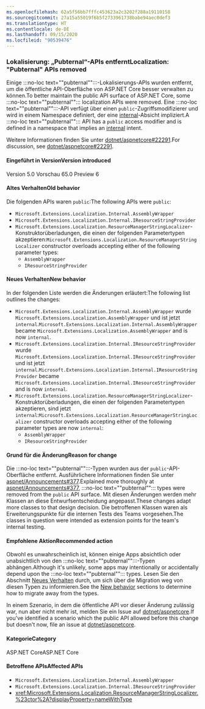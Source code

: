 ```yaml
---
ms.openlocfilehash: 62a5f56bb7fffc453623a2c3202f288a19110158
ms.sourcegitcommit: 27a15a55019f6b5f2733961738babe94aec0def3
ms.translationtype: HT
ms.contentlocale: de-DE
ms.lasthandoff: 09/15/2020
ms.locfileid: "90539476"
---
```

### <a name="localization-pubternal-apis-removed"></a><span data-ttu-id="1ecdb-101">Lokalisierung: „Pubternal“-APIs entfernt</span><span class="sxs-lookup"><span data-stu-id="1ecdb-101">Localization: "Pubternal" APIs removed</span></span>

<span data-ttu-id="1ecdb-102">Einige :::no-loc text="\"pubternal\"":::-Lokalisierungs-APIs wurden entfernt, um die öffentliche API-Oberfläche von ASP.NET Core besser verwalten zu können.</span><span class="sxs-lookup"><span data-stu-id="1ecdb-102">To better maintain the public API surface of ASP.NET Core, some :::no-loc text="\"pubternal\""::: localization APIs were removed.</span></span> <span data-ttu-id="1ecdb-103">Eine :::no-loc text="\"pubternal\"":::-API verfügt über einen `public`-Zugriffsmodifizierer und wird in einem Namespace definiert, der eine [internal](../../../../docs/csharp/language-reference/keywords/internal.md)-Absicht impliziert.</span><span class="sxs-lookup"><span data-stu-id="1ecdb-103">A :::no-loc text="\"pubternal\""::: API has a `public` access modifier and is defined in a namespace that implies an [internal](../../../../docs/csharp/language-reference/keywords/internal.md) intent.</span></span>

<span data-ttu-id="1ecdb-104">Weitere Informationen finden Sie unter [dotnet/aspnetcore#22291](https://github.com/dotnet/aspnetcore/issues/22291).</span><span class="sxs-lookup"><span data-stu-id="1ecdb-104">For discussion, see [dotnet/aspnetcore#22291](https://github.com/dotnet/aspnetcore/issues/22291).</span></span>

#### <a name="version-introduced"></a><span data-ttu-id="1ecdb-105">Eingeführt in Version</span><span class="sxs-lookup"><span data-stu-id="1ecdb-105">Version introduced</span></span>

<span data-ttu-id="1ecdb-106">Version 5.0 Vorschau 6</span><span class="sxs-lookup"><span data-stu-id="1ecdb-106">5.0 Preview 6</span></span>

#### <a name="old-behavior"></a><span data-ttu-id="1ecdb-107">Altes Verhalten</span><span class="sxs-lookup"><span data-stu-id="1ecdb-107">Old behavior</span></span>

<span data-ttu-id="1ecdb-108">Die folgenden APIs waren `public`:</span><span class="sxs-lookup"><span data-stu-id="1ecdb-108">The following APIs were `public`:</span></span>

- `Microsoft.Extensions.Localization.Internal.AssemblyWrapper`
- `Microsoft.Extensions.Localization.Internal.IResourceStringProvider`
- <span data-ttu-id="1ecdb-109">`Microsoft.Extensions.Localization.ResourceManagerStringLocalizer`-Konstruktorüberladungen, die einen der folgenden Parametertypen akzeptieren:</span><span class="sxs-lookup"><span data-stu-id="1ecdb-109">`Microsoft.Extensions.Localization.ResourceManagerStringLocalizer` constructor overloads accepting either of the following parameter types:</span></span>
  - `AssemblyWrapper`
  - `IResourceStringProvider`

#### <a name="new-behavior"></a><span data-ttu-id="1ecdb-110">Neues Verhalten</span><span class="sxs-lookup"><span data-stu-id="1ecdb-110">New behavior</span></span>

<span data-ttu-id="1ecdb-111">In der folgenden Liste werden die Änderungen erläutert:</span><span class="sxs-lookup"><span data-stu-id="1ecdb-111">The following list outlines the changes:</span></span>

- <span data-ttu-id="1ecdb-112">`Microsoft.Extensions.Localization.Internal.AssemblyWrapper` wurde `Microsoft.Extensions.Localization.AssemblyWrapper` und ist jetzt `internal`.</span><span class="sxs-lookup"><span data-stu-id="1ecdb-112">`Microsoft.Extensions.Localization.Internal.AssemblyWrapper` became `Microsoft.Extensions.Localization.AssemblyWrapper` and is now `internal`.</span></span>
- <span data-ttu-id="1ecdb-113">`Microsoft.Extensions.Localization.Internal.IResourceStringProvider` wurde `Microsoft.Extensions.Localization.Internal.IResourceStringProvider` und ist jetzt `internal`.</span><span class="sxs-lookup"><span data-stu-id="1ecdb-113">`Microsoft.Extensions.Localization.Internal.IResourceStringProvider` became `Microsoft.Extensions.Localization.Internal.IResourceStringProvider` and is now `internal`.</span></span>
- <span data-ttu-id="1ecdb-114">`Microsoft.Extensions.Localization.ResourceManagerStringLocalizer`-Konstruktorüberladungen, die einen der folgenden Parametertypen akzeptieren, sind jetzt `internal`:</span><span class="sxs-lookup"><span data-stu-id="1ecdb-114">`Microsoft.Extensions.Localization.ResourceManagerStringLocalizer` constructor overloads accepting either of the following parameter types are now `internal`:</span></span>
  - `AssemblyWrapper`
  - `IResourceStringProvider`

#### <a name="reason-for-change"></a><span data-ttu-id="1ecdb-115">Grund für die Änderung</span><span class="sxs-lookup"><span data-stu-id="1ecdb-115">Reason for change</span></span>

<span data-ttu-id="1ecdb-116">Die :::no-loc text="\"pubternal\"":::-Typen wurden aus der `public`-API-Oberfläche entfernt. Ausführlichere Informationen finden Sie unter [aspnet/Announcements#377](https://github.com/aspnet/Announcements/issues/377#issue-473651882).</span><span class="sxs-lookup"><span data-stu-id="1ecdb-116">Explained more thoroughly at [aspnet/Announcements#377](https://github.com/aspnet/Announcements/issues/377#issue-473651882), :::no-loc text="\"pubternal\""::: types were removed from the `public` API surface.</span></span> <span data-ttu-id="1ecdb-117">Mit diesen Änderungen werden mehr Klassen an diese Entwurfsentscheidung angepasst.</span><span class="sxs-lookup"><span data-stu-id="1ecdb-117">These changes adapt more classes to that design decision.</span></span> <span data-ttu-id="1ecdb-118">Die betroffenen Klassen waren als Erweiterungspunkte für die internen Tests des Teams vorgesehen.</span><span class="sxs-lookup"><span data-stu-id="1ecdb-118">The classes in question were intended as extension points for the team's internal testing.</span></span>

#### <a name="recommended-action"></a><span data-ttu-id="1ecdb-119">Empfohlene Aktion</span><span class="sxs-lookup"><span data-stu-id="1ecdb-119">Recommended action</span></span>

<span data-ttu-id="1ecdb-120">Obwohl es unwahrscheinlich ist, können einige Apps absichtlich oder unabsichtlich von den :::no-loc text="\"pubternal\"":::-Typen abhängen.</span><span class="sxs-lookup"><span data-stu-id="1ecdb-120">Although it's unlikely, some apps may intentionally or accidentally depend upon the :::no-loc text="\"pubternal\""::: types.</span></span> <span data-ttu-id="1ecdb-121">Lesen Sie den Abschnitt [Neues Verhalten](#new-behavior) durch, um sich über die Migration weg von diesen Typen zu informieren.</span><span class="sxs-lookup"><span data-stu-id="1ecdb-121">See the [New behavior](#new-behavior) sections to determine how to migrate away from the types.</span></span>

<span data-ttu-id="1ecdb-122">In einem Szenario, in dem die öffentliche API vor dieser Änderung zulässig war, nun aber nicht mehr ist, melden Sie ein Issue auf [dotnet/aspnetcore](https://github.com/dotnet/aspnetcore/issues).</span><span class="sxs-lookup"><span data-stu-id="1ecdb-122">If you've identified a scenario which the public API allowed before this change but doesn't now, file an issue at [dotnet/aspnetcore](https://github.com/dotnet/aspnetcore/issues).</span></span>

#### <a name="category"></a><span data-ttu-id="1ecdb-123">Kategorie</span><span class="sxs-lookup"><span data-stu-id="1ecdb-123">Category</span></span>

<span data-ttu-id="1ecdb-124">ASP.NET Core</span><span class="sxs-lookup"><span data-stu-id="1ecdb-124">ASP.NET Core</span></span>

#### <a name="affected-apis"></a><span data-ttu-id="1ecdb-125">Betroffene APIs</span><span class="sxs-lookup"><span data-stu-id="1ecdb-125">Affected APIs</span></span>

- `Microsoft.Extensions.Localization.Internal.AssemblyWrapper`
- `Microsoft.Extensions.Localization.Internal.IResourceStringProvider`
- <xref:Microsoft.Extensions.Localization.ResourceManagerStringLocalizer.%23ctor%2A?displayProperty=nameWithType>

<!--

#### Affected APIs

- `T:Microsoft.Extensions.Localization.Internal.AssemblyWrapper`
- `T:Microsoft.Extensions.Localization.Internal.IResourceStringProvider`
- `Overload:Microsoft.Extensions.Localization.ResourceManagerStringLocalizer.#ctor`

-->
